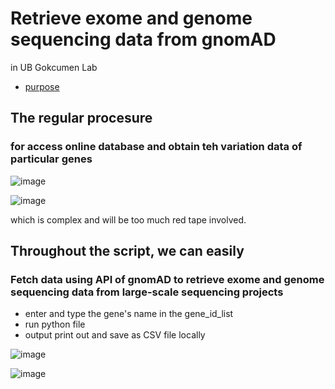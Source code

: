 # Retrieve exome and genome sequencing data from gnomAD

in UB Gokcumen Lab

* [purpose](https://github.com/hereisyoli/genetic_research/blob/master/Fatih_gnomAD.pdf)

## The regular procesure 
### for access online database and obtain teh variation data of particular genes

![image](https://user-images.githubusercontent.com/47645487/174427964-d53e9dfb-99e3-4666-b07a-8d801ef921f8.png)

![image](https://user-images.githubusercontent.com/47645487/174428006-6285694e-5218-4fe6-b405-ae1dd200a7d9.png)


which is complex and will be too much red tape involved.


## Throughout the script, we can easily
### Fetch data using API of gnomAD to retrieve exome and genome sequencing data from large-scale sequencing projects
- enter and type the gene's name in the gene_id_list
- run python file
- output print out and save as CSV file locally


![image](https://user-images.githubusercontent.com/47645487/174428020-eaac1249-d2ad-4926-b228-bd346c45b603.png)

![image](https://user-images.githubusercontent.com/47645487/174424747-8b2fdcb7-ead7-4953-909a-412aa4161a07.png)
